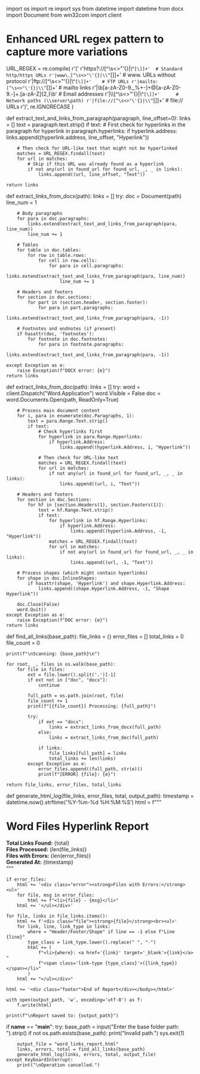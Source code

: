 import os
import re
import sys
from datetime import datetime
from docx import Document
from win32com import client

# Enhanced URL regex pattern to capture more variations
URL_REGEX = re.compile(
    r'('
    r'https?://[^\s<>"\'{}|\\^`[\]]+'  # Standard http/https URLs
    r'|www\.[^\s<>"\'{}|\\^`[\]]+'     # www. URLs without protocol
    r'|ftp://[^\s<>"\'{}|\\^`[\]]+'    # FTP URLs
    r'|mailto:[^\s<>"\'{}|\\^`[\]]+'   # mailto links
    r'|\b[a-zA-Z0-9._%+-]+@[a-zA-Z0-9.-]+\.[a-zA-Z]{2,}\b'  # Email addresses
    r'|\\\\[^\s<>"\'{}|\\^`[\]]+'      # Network paths (\\server\path)
    r'|file://[^\s<>"\'{}|\\^`[\]]+'   # file:// URLs
    r')',
    re.IGNORECASE
)

def extract_text_and_links_from_paragraph(paragraph, line_offset=0):
    links = []
    text = paragraph.text.strip()
    if text:
        # First check for hyperlinks in the paragraph
        for hyperlink in paragraph.hyperlinks:
            if hyperlink.address:
                links.append((hyperlink.address, line_offset, "Hyperlink"))
        
        # Then check for URL-like text that might not be hyperlinked
        matches = URL_REGEX.findall(text)
        for url in matches:
            # Skip if this URL was already found as a hyperlink
            if not any(url in found_url for found_url, _, _ in links):
                links.append((url, line_offset, "Text"))
    
    return links

def extract_links_from_docx(path):
    links = []
    try:
        doc = Document(path)
        line_num = 1

        # Body paragraphs
        for para in doc.paragraphs:
            links.extend(extract_text_and_links_from_paragraph(para, line_num))
            line_num += 1

        # Tables
        for table in doc.tables:
            for row in table.rows:
                for cell in row.cells:
                    for para in cell.paragraphs:
                        links.extend(extract_text_and_links_from_paragraph(para, line_num))
                        line_num += 1

        # Headers and footers
        for section in doc.sections:
            for part in (section.header, section.footer):
                for para in part.paragraphs:
                    links.extend(extract_text_and_links_from_paragraph(para, -1))
                    
        # Footnotes and endnotes (if present)
        if hasattr(doc, 'footnotes'):
            for footnote in doc.footnotes:
                for para in footnote.paragraphs:
                    links.extend(extract_text_and_links_from_paragraph(para, -1))
                    
    except Exception as e:
        raise Exception(f"DOCX error: {e}")
    return links

def extract_links_from_doc(path):
    links = []
    try:
        word = client.Dispatch("Word.Application")
        word.Visible = False
        doc = word.Documents.Open(path, ReadOnly=True)

        # Process main document content
        for i, para in enumerate(doc.Paragraphs, 1):
            text = para.Range.Text.strip()
            if text:
                # Check hyperlinks first
                for hyperlink in para.Range.Hyperlinks:
                    if hyperlink.Address:
                        links.append((hyperlink.Address, i, "Hyperlink"))
                
                # Then check for URL-like text
                matches = URL_REGEX.findall(text)
                for url in matches:
                    if not any(url in found_url for found_url, _, _ in links):
                        links.append((url, i, "Text"))

        # Headers and footers
        for section in doc.Sections:
            for hf in [section.Headers(1), section.Footers(1)]:
                text = hf.Range.Text.strip()
                if text:
                    for hyperlink in hf.Range.Hyperlinks:
                        if hyperlink.Address:
                            links.append((hyperlink.Address, -1, "Hyperlink"))
                    matches = URL_REGEX.findall(text)
                    for url in matches:
                        if not any(url in found_url for found_url, _, _ in links):
                            links.append((url, -1, "Text"))

        # Process shapes (which might contain hyperlinks)
        for shape in doc.InlineShapes:
            if hasattr(shape, 'Hyperlink') and shape.Hyperlink.Address:
                links.append((shape.Hyperlink.Address, -1, "Shape Hyperlink"))

        doc.Close(False)
        word.Quit()
    except Exception as e:
        raise Exception(f"DOC error: {e}")
    return links

def find_all_links(base_path):
    file_links = {}
    error_files = []
    total_links = 0
    file_count = 0

    print(f"\nScanning: {base_path}\n")

    for root, _, files in os.walk(base_path):
        for file in files:
            ext = file.lower().split('.')[-1]
            if ext not in ["doc", "docx"]:
                continue

            full_path = os.path.join(root, file)
            file_count += 1
            print(f"[{file_count}] Processing: {full_path}")

            try:
                if ext == "docx":
                    links = extract_links_from_docx(full_path)
                else:
                    links = extract_links_from_doc(full_path)

                if links:
                    file_links[full_path] = links
                    total_links += len(links)
            except Exception as e:
                error_files.append((full_path, str(e)))
                print(f"[ERROR] {file}: {e}")

    return file_links, error_files, total_links

def generate_html_log(file_links, error_files, total, output_path):
    timestamp = datetime.now().strftime('%Y-%m-%d %H:%M:%S')
    html = f"""<!DOCTYPE html>
<html>
<head>
    <meta charset="UTF-8">
    <title>Word Link Report</title>
    <style>
        body {{ font-family: 'Segoe UI'; background: #f4f4f9; padding: 30px; }}
        h1 {{ color: #2c3e50; }}
        .summary {{ background: #dff0d8; padding: 15px; border-left: 5px solid #3c763d; margin-bottom: 20px; }}
        .error {{ background: #f2dede; padding: 15px; border-left: 5px solid #a94442; margin-bottom: 20px; }}
        .file {{ background: #fff; border-left: 5px solid #3498db; padding: 15px; margin-bottom: 20px; box-shadow: 0 1px 3px rgba(0,0,0,0.1); }}
        .footer {{ margin-top: 40px; font-size: 0.9em; color: #999; }}
        a {{ color: #2980b9; text-decoration: none; }}
        a:hover {{ text-decoration: underline; }}
        .link-type {{ font-size: 0.8em; color: #666; }}
        .link-type.hyperlink {{ color: #27ae60; }}
        .link-type.text {{ color: #e67e22; }}
        .link-type.shape {{ color: #9b59b6; }}
    </style>
</head>
<body>
    <h1>Word Files Hyperlink Report</h1>
    <div class="summary">
        <strong>Total Links Found:</strong> {total}<br>
        <strong>Files Processed:</strong> {len(file_links)}<br>
        <strong>Files with Errors:</strong> {len(error_files)}<br>
        <strong>Generated At:</strong> {timestamp}
    </div>
"""

    if error_files:
        html += '<div class="error"><strong>Files with Errors:</strong><ul>'
        for file, msg in error_files:
            html += f"<li>{file} - {msg}</li>"
        html += '</ul></div>'

    for file, links in file_links.items():
        html += f'<div class="file"><strong>{file}</strong><br><ul>'
        for link, line, link_type in links:
            where = "Header/Footer/Shape" if line == -1 else f"Line {line}"
            type_class = link_type.lower().replace(" ", "-")
            html += (
                f"<li>{where}: <a href='{link}' target='_blank'>{link}</a> "
                f"<span class='link-type {type_class}'>({link_type})</span></li>"
            )
        html += "</ul></div>"

    html += '<div class="footer">End of Report</div></body></html>'

    with open(output_path, 'w', encoding='utf-8') as f:
        f.write(html)

    print(f"\nReport saved to: {output_path}")

if __name__ == "__main__":
    try:
        base_path = input("Enter the base folder path: ").strip()
        if not os.path.exists(base_path):
            print("Invalid path.")
            sys.exit(1)

        output_file = "word_links_report.html"
        links, errors, total = find_all_links(base_path)
        generate_html_log(links, errors, total, output_file)
    except KeyboardInterrupt:
        print("\nOperation cancelled.")